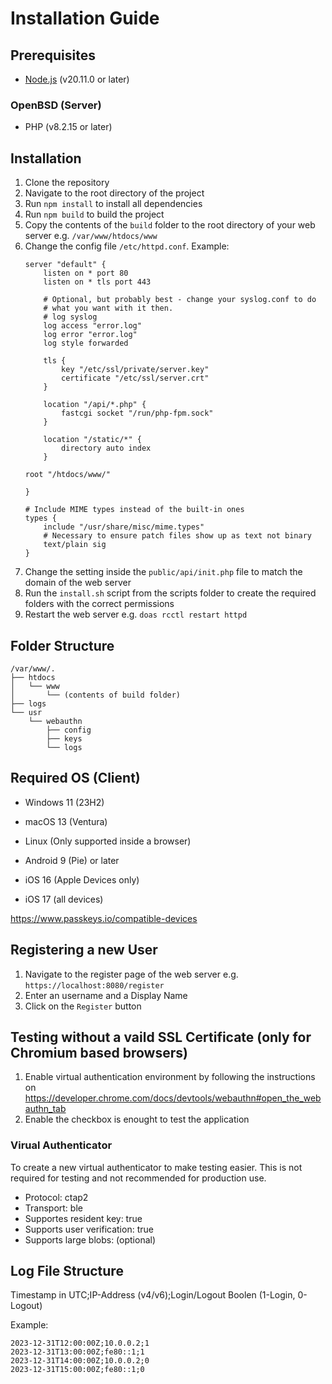 # Installation Guide

## Prerequisites
- [Node.js](https://nodejs.org/en/) (v20.11.0 or later)

### OpenBSD (Server)
- PHP (v8.2.15 or later)


## Installation
1. Clone the repository
2. Navigate to the root directory of the project
3. Run `npm install` to install all dependencies
4. Run `npm build` to build the project
5. Copy the contents of the `build` folder to the root directory of your web server e.g. `/var/www/htdocs/www`
6. Change the config file `/etc/httpd.conf`. Example:
    ```
    server "default" {
        listen on * port 80
        listen on * tls port 443

        # Optional, but probably best - change your syslog.conf to do
        # what you want with it then.
        # log syslog
        log access "error.log"
        log error "error.log"
        log style forwarded

        tls {
            key "/etc/ssl/private/server.key"
            certificate "/etc/ssl/server.crt"
        }

        location "/api/*.php" {
            fastcgi socket "/run/php-fpm.sock"
        }

	    location "/static/*" {
	        directory auto index
        }

	root "/htdocs/www/"

    }

    # Include MIME types instead of the built-in ones
    types {
        include "/usr/share/misc/mime.types"
        # Necessary to ensure patch files show up as text not binary
        text/plain sig
    }
    ```
7. Change the setting inside the `public/api/init.php` file to match the domain of the web server
8. Run the `install.sh` script from the scripts folder to create the required folders with the correct permissions
9. Restart the web server e.g. `doas rcctl restart httpd`

## Folder Structure
```
/var/www/.
├── htdocs
│   └── www
│       └── (contents of build folder)
├── logs
└── usr
    └── webauthn
        ├── config
        ├── keys
        └── logs
```

## Required OS (Client)
- Windows 11 (23H2)
- macOS 13 (Ventura)
- Linux (Only supported inside a browser)

- Android 9 (Pie) or later
- iOS 16 (Apple Devices only)
- iOS 17 (all devices)

https://www.passkeys.io/compatible-devices

## Registering a new User
1. Navigate to the register page of the web server e.g. `https://localhost:8080/register`
2. Enter an username and a Display Name
3. Click on the `Register` button

## Testing without a vaild SSL Certificate (only for Chromium based browsers)
1. Enable virtual authentication environment by following the instructions on https://developer.chrome.com/docs/devtools/webauthn#open_the_webauthn_tab
2. Enable the checkbox is enought to test the application

### Virual Authenticator
To create a new virtual authenticator to make testing easier. This is not required for testing and not recommended for production use.
- Protocol: ctap2
- Transport: ble
- Supportes resident key: true
- Supports user verification: true
- Supports large blobs: (optional)

## Log File Structure
Timestamp in UTC;IP-Address (v4/v6);Login/Logout Boolen (1-Login, 0-Logout)

Example:
```
2023-12-31T12:00:00Z;10.0.0.2;1
2023-12-31T13:00:00Z;fe80::1;1
2023-12-31T14:00:00Z;10.0.0.2;0
2023-12-31T15:00:00Z;fe80::1;0
```